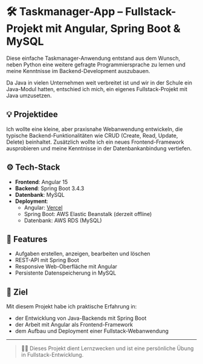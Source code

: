 # 🛠  Taskmanager-App – Fullstack-Projekt mit Angular, Spring Boot & MySQL

Diese einfache Taskmanager-Anwendung entstand aus dem Wunsch, neben Python eine weitere gefragte Programmiersprache zu lernen und meine Kenntnisse im Backend-Development auszubauen.

Da Java in vielen Unternehmen weit verbreitet ist und wir in der Schule ein Java-Modul hatten, entschied ich mich, ein eigenes Fullstack-Projekt mit Java umzusetzen.

## 💡 Projektidee

Ich wollte eine kleine, aber praxisnahe Webanwendung entwickeln, die typische Backend-Funktionalitäten wie CRUD (Create, Read, Update, Delete) beinhaltet. Zusätzlich wollte ich ein neues Frontend-Framework ausprobieren und meine Kenntnisse in der Datenbankanbindung vertiefen.

## ⚙️ Tech-Stack

- **Frontend**: Angular 15  
- **Backend**: Spring Boot 3.4.3  
- **Datenbank**: MySQL  
- **Deployment**:  
  - Angular: [Vercel](https://vercel.com)  
  - Spring Boot: AWS Elastic Beanstalk (derzeit offline)  
  - Datenbank: AWS RDS (MySQL)

## 🔧 Features

- Aufgaben erstellen, anzeigen, bearbeiten und löschen
- REST-API mit Spring Boot
- Responsive Web-Oberfläche mit Angular
- Persistente Datenspeicherung in MySQL

## 🎯 Ziel

Mit diesem Projekt habe ich praktische Erfahrung in:
- der Entwicklung von Java-Backends mit Spring Boot
- der Arbeit mit Angular als Frontend-Framework
- dem Aufbau und Deployment einer Fullstack-Webanwendung

---

> 🧑‍💻 Dieses Projekt dient Lernzwecken und ist eine persönliche Übung in Fullstack-Entwicklung.
